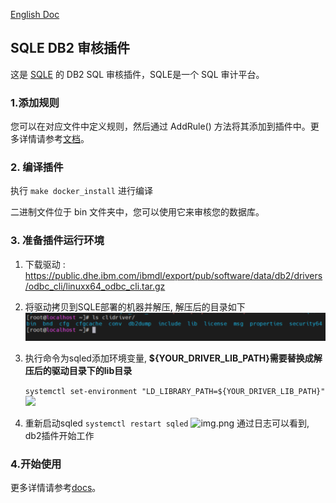 [English Doc](./README.md)

## SQLE DB2 审核插件

这是 [SQLE](https:github.comactiontechsqle) 的 DB2 SQL 审核插件，SQLE是一个 SQL 审计平台。

### 1.添加规则

您可以在对应文件中定义规则，然后通过 AddRule()
方法将其添加到插件中。更多详情请参考[文档](https:actiontech.github.iosqle-docs-cn3.modules3.7_auditpluginauditplugin_development.html)。

### 2. 编译插件

执行 ```make docker_install``` 进行编译

二进制文件位于 bin 文件夹中，您可以使用它来审核您的数据库。

### 3. 准备插件运行环境

1. 下载驱动 : https://public.dhe.ibm.com/ibmdl/export/pub/software/data/db2/drivers/odbc_cli/linuxx64_odbc_cli.tar.gz
2. 将驱动拷贝到SQLE部署的机器并解压, 解压后的目录如下
   ![](./doc-image/2.png)
3. 执行命令为sqled添加环境变量, **${YOUR_DRIVER_LIB_PATH}需要替换成解压后的驱动目录下的lib目录**

   ```systemctl set-environment "LD_LIBRARY_PATH=${YOUR_DRIVER_LIB_PATH}"```
   ![](./doc-image/3.png)

4. 重新启动sqled ```systemctl restart sqled```
   ![img.png](doc-image/4.png)
   通过日志可以看到, db2插件开始工作

### 4.开始使用

更多详情请参考[docs](https:actiontech.github.iosqle-docs-cn3.modules3.7_auditpluginauditplugin_management.html)。